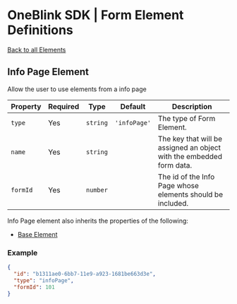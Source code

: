 # OneBlink SDK | Form Element Definitions

[Back to all Elements](./README.md)

## Info Page Element

Allow the user to use elements from a info page

| Property | Required | Type     | Default      | Description                                                          |
| -------- | -------- | -------- | ------------ | -------------------------------------------------------------------- |
| `type`   | Yes      | `string` | `'infoPage'` | The type of Form Element.                                            |
| `name`   | Yes      | `string` |              | The key that will be assigned an object with the embedded form data. |
| `formId` | Yes      | `number` |              | The id of the Info Page whose elements should be included.           |

Info Page element also inherits the properties of the following:

-   [Base Element](./base-element.md)

### Example

```JSON
{
  "id": "b1311ae0-6bb7-11e9-a923-1681be663d3e",
  "type": "infoPage",
  "formId": 101
}
```
